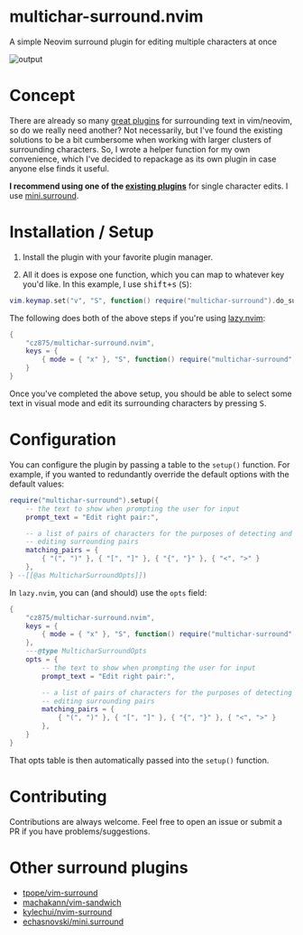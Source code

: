 # multichar-surround.nvim

A simple Neovim surround plugin for editing multiple characters at once

![output](https://github.com/user-attachments/assets/7874268a-50bc-4f6d-aac4-a06fd34c378a)

# Concept

There are already so many [great plugins](#other-surround-plugins) for surrounding text in vim/neovim, so do we really need another? Not necessarily, but I've found the existing solutions to be a bit cumbersome when working with larger clusters of surrounding characters. So, I wrote a helper function for my own convenience, which I've decided to repackage as its own plugin in case anyone else finds it useful.

**I recommend using one of the [existing plugins](#other-surround-plugins)** for single character edits. I use [mini.surround](https://github.com/echasnovski/mini.surround).

# Installation / Setup

1. Install the plugin with your favorite plugin manager.

2. All it does is expose one function, which you can map to whatever key you'd like. In this example, I use <kbd>shift+s</kbd> (<kbd>S</kbd>):

```lua
vim.keymap.set("v", "S", function() require("multichar-surround").do_surround() end)
```

The following does both of the above steps if you're using [lazy.nvim](https://github.com/folke/lazy.nvim):

```lua
{
    "cz875/multichar-surround.nvim",
    keys = {
        { mode = { "x" }, "S", function() require("multichar-surround").do_surround() end }
    }
}
```

Once you've completed the above setup, you should be able to select some text in visual mode and edit its surrounding characters by pressing <kbd>S</kbd>.

# Configuration

You can configure the plugin by passing a table to the `setup()` function.
For example, if you wanted to redundantly override the default options with the default values:

```lua
require("multichar-surround").setup({
    -- the text to show when prompting the user for input
    prompt_text = "Edit right pair:",

    -- a list of pairs of characters for the purposes of detecting and
    -- editing surrounding pairs
    matching_pairs = {
        { "(", ")" }, { "[", "]" }, { "{", "}" }, { "<", ">" }
    },
} --[[@as MulticharSurroundOpts]])
```

In `lazy.nvim`, you can (and should) use the `opts` field:

```lua
{
    "cz875/multichar-surround.nvim",
    keys = {
        { mode = { "x" }, "S", function() require("multichar-surround").do_surround() end }
    },
    ---@type MulticharSurroundOpts
    opts = {
        -- the text to show when prompting the user for input
        prompt_text = "Edit right pair:",

        -- a list of pairs of characters for the purposes of detecting and
        -- editing surrounding pairs
        matching_pairs = {
            { "(", ")" }, { "[", "]" }, { "{", "}" }, { "<", ">" }
        },
    }
}
```

That opts table is then automatically passed into the `setup()` function.

# Contributing

Contributions are always welcome. Feel free to open an issue or submit a PR if you have problems/suggestions.

# Other surround plugins

- [tpope/vim-surround](https://github.com/tpope/vim-surround)
- [machakann/vim-sandwich](https://github.com/machakann/vim-sandwich)
- [kylechui/nvim-surround](https://github.com/kylechui/nvim-surround)
- [echasnovski/mini.surround](https://github.com/echasnovski/mini.surround/)
